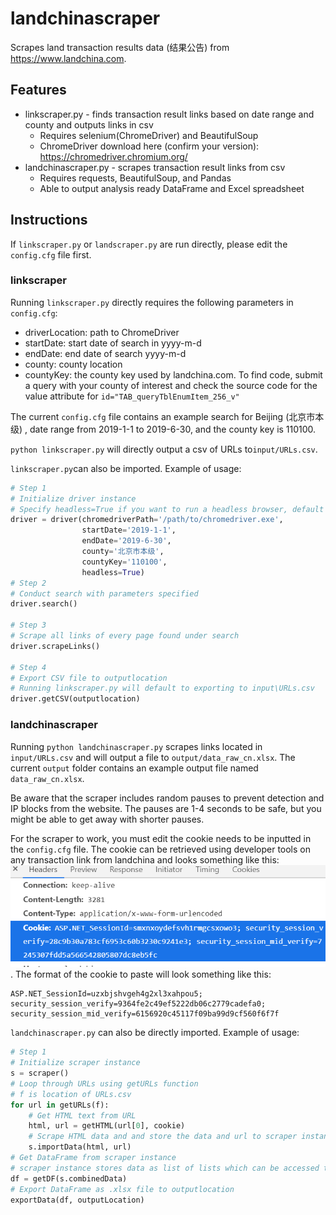 ﻿# landchinascraper

Scrapes land transaction results data (结果公告) from https://www.landchina.com.

## Features

- linkscraper.py - finds transaction result links based on date range and county and outputs links in csv
  - Requires selenium(ChromeDriver) and BeautifulSoup
  - ChromeDriver download here (confirm your version): https://chromedriver.chromium.org/
- landchinascraper.py - scrapes transaction result links from csv 
  - Requires requests, BeautifulSoup, and Pandas
  - Able to output analysis ready DataFrame and Excel spreadsheet

## Instructions 

If `linkscraper.py` or `landscraper.py` are run directly, please edit the `config.cfg` file first. 

### linkscraper

Running `linkscraper.py`  directly requires the following parameters in `config.cfg`:

- driverLocation: path to ChromeDriver
- startDate: start date of search in yyyy-m-d
- endDate: end date of search yyyy-m-d
- county: county location
- countyKey: the county key used by landchina.com. To find code, submit a query with your county of interest and check the source code for the value attribute for `id="TAB_queryTblEnumItem_256_v"`

The current `config.cfg` file contains an example search for Beijing (北京市本级) , date range from 2019-1-1 to 2019-6-30, and the county key is 110100.

`python linkscraper.py` will directly output a csv of URLs to`input/URLs.csv`.

`linkscraper.py`can also be imported. Example of usage:

```python
# Step 1
# Initialize driver instance
# Specify headless=True if you want to run a headless browser, default is False
driver = driver(chromedriverPath='/path/to/chromedriver.exe',
                startDate='2019-1-1',
                endDate='2019-6-30',
                county='北京市本级',
                countyKey='110100',
                headless=True)
# Step 2
# Conduct search with parameters specified
driver.search()

# Step 3
# Scrape all links of every page found under search
driver.scrapeLinks()

# Step 4
# Export CSV file to outputlocation
# Running linkscraper.py will default to exporting to input\URLs.csv
driver.getCSV(outputlocation)
```

### landchinascraper

Running `python landchinascraper.py` scrapes links located in `input/URLs.csv` and will output a file to `output/data_raw_cn.xlsx`. The current `output` folder contains an example output file named `data_raw_cn.xlsx`.

Be aware that the scraper includes random pauses to prevent detection and IP blocks from the website. The pauses are 1-4 seconds to be safe, but you might be able to get away with shorter pauses.

For the scraper to work, you must edit the cookie needs to be inputted in the `config.cfg` file. The cookie can be retrieved using developer tools on any transaction link from landchina and looks something like this:
![cookie](images/cookie.PNG).
The format of the cookie to paste will look something like this:

```
ASP.NET_SessionId=uzxbjshvgeh4g2xl3xahpou5; security_session_verify=9364fe2c49ef5222db06c2779cadefa0; security_session_mid_verify=6156920c45117f09ba99d9cf560f6f7f
```

`landchinascraper.py` can also be directly imported. Example of usage:

```python
# Step 1
# Initialize scraper instance
s = scraper()
# Loop through URLs using getURLs function
# f is location of URLs.csv
for url in getURLs(f):
	# Get HTML text from URL
	html, url = getHTML(url[0], cookie)
	# Scrape HTML data and and store the data and url to scraper instance
	s.importData(html, url)
# Get DataFrame from scraper instance
# scraper instance stores data as list of lists which can be accessed through s.combinedData
df = getDF(s.combinedData)
# Export DataFrame as .xlsx file to outputlocation
exportData(df, outputLocation)
```